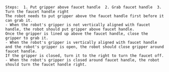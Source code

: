
    Steps:  1. Put gripper above faucet handle  2. Grab faucet handle  3. Turn the faucet handle right 
    The robot needs to put gripper above the faucet handle first before it can grab it.
    - When the robot's gripper is not vertically aligned with faucet handle, the robot should put gripper above faucet handle.
    Once the gripper is lined up above the faucet handle, close the gripper to grab it.
    - When the robot's gripper is vertically aligned with faucet handle and the robot's gripper is open, the robot should close gripper around faucet handle.
    If the gripper is closed, turn it to the right to turn the faucet off.
    - When the robot's gripper is closed around faucet handle, the robot should turn the faucet handle right.